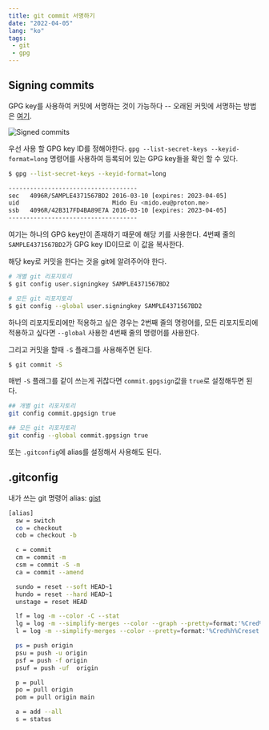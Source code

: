 ```yaml
---
title: git commit 서명하기
date: "2022-04-05"
lang: "ko"
tags: 
 - git
 - gpg
---
```


## Signing commits
GPG key를 사용하여 커밋에 서명하는 것이 가능하다 -- 오래된 커밋에 서명하는 방법은 [여기](https://medium.com/@midotype/signing-previous-commits-787a077bdb62).

![Signed commits](/images/posts/05042022-sign-commit-1.png)

우선 사용 할 GPG key ID를 정해야한다. `gpg --list-secret-keys --keyid-format=long` 명령어를 사용하여 등록되어 있는 GPG key들을 확인 할 수 있다.

```sh
$ gpg --list-secret-keys --keyid-format=long

------------------------------------
sec   4096R/SAMPLE4371567BD2 2016-03-10 [expires: 2023-04-05]
uid                          Mido Eu <mido.eu@proton.me> 
ssb   4096R/42B317FD4BA89E7A 2016-03-10 [expires: 2023-04-05]
------------------------------------
```

여기는 하나의 GPG key만이 존재하기 때문에 해당 키를 사용한다. 
4번째 줄의 `SAMPLE4371567BD2`가 GPG key ID이므로 이 값을 복사한다.

해당 key로 커밋을 한다는 것을 git에 알려주어야 한다.

```sh
# 개별 git 리포지토리
$ git config user.signingkey SAMPLE4371567BD2

# 모든 git 리포지토리
$ git config --global user.signingkey SAMPLE4371567BD2
```

하나의 리포지토리에만 적용하고 싶은 경우는 2번째 줄의 명령어를, 모든 리포지토리에 적용하고 싶다면 `--global` 사용한 4번째 줄의 명령어를 사용한다.

그리고 커밋을 할때 `-S` 플래그를 사용해주면 된다.

```sh
$ git commit -S
```

매번 `-S` 플래그를 같이 쓰는게 귀찮다면 `commit.gpgsign`값을 `true`로 설정해두면 된다.

```sh
## 개별 git 리포지토리
git config commit.gpgsign true

## 모든 git 리포지토리
git config --global commit.gpgsign true
```

또는 `.gitconfig`에 alias를 설정해서 사용해도 된다.

## .gitconfig

내가 쓰는 git 명령어 alias: [gist](https://gist.github.com/midotype/7d09f53e421a1fc04987363110c522cf)

```sh
[alias]
  sw = switch
  co = checkout
  cob = checkout -b

  c = commit
  cm = commit -m
  csm = commit -S -m
  ca = commit --amend

  sundo = reset --soft HEAD~1
  hundo = reset --hard HEAD~1
  unstage = reset HEAD

  lf = log -m --color -C --stat
  lg = log -m --simplify-merges --color --graph --pretty=format:'%Cred%h%Creset %s %Cgreen(%ar) %Cblue%an <%ae>%Creset' --abbrev-commit --date=relative
  l = log -m --simplify-merges --color --pretty=format:'%Cred%h%Creset %s %Cgreen(%cr) %Cblue%an <%ae>%Creset' --abbrev-commit --date=relative

  ps = push origin
  psu = push -u origin
  psf = push -f origin
  psuf = push -uf  origin

  p = pull
  po = pull origin
  pom = pull origin main

  a = add --all 
  s = status
```
